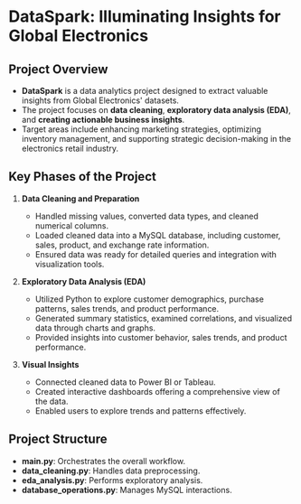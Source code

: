 # DataSpark: Illuminating Insights for Global Electronics

## Project Overview
- **DataSpark** is a data analytics project designed to extract valuable insights from Global Electronics' datasets.
- The project focuses on **data cleaning**, **exploratory data analysis (EDA)**, and **creating actionable business insights**.
- Target areas include enhancing marketing strategies, optimizing inventory management, and supporting strategic decision-making in the electronics retail industry.

## Key Phases of the Project

1. **Data Cleaning and Preparation**
   - Handled missing values, converted data types, and cleaned numerical columns.
   - Loaded cleaned data into a MySQL database, including customer, sales, product, and exchange rate information.
   - Ensured data was ready for detailed queries and integration with visualization tools.

2. **Exploratory Data Analysis (EDA)**
   - Utilized Python to explore customer demographics, purchase patterns, sales trends, and product performance.
   - Generated summary statistics, examined correlations, and visualized data through charts and graphs.
   - Provided insights into customer behavior, sales trends, and product performance.

3. **Visual Insights**
   - Connected cleaned data to Power BI or Tableau.
   - Created interactive dashboards offering a comprehensive view of the data.
   - Enabled users to explore trends and patterns effectively.

## Project Structure
- **main.py**: Orchestrates the overall workflow.
- **data_cleaning.py**: Handles data preprocessing.
- **eda_analysis.py**: Performs exploratory analysis.
- **database_operations.py**: Manages MySQL interactions.

